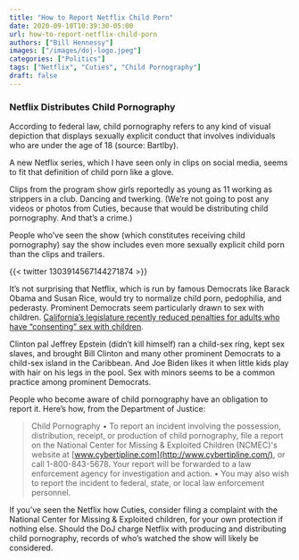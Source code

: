 ```yaml
---
title: "How to Report Netflix Child Porn"
date: 2020-09-10T10:39:30-05:00
url: how-to-report-netflix-child-porn
authors: ["Bill Hennessy"]
images: ["/images/doj-logo.jpeg"]
categories: ["Politics"]
tags: ["Netflix", "Cuties", "Child Pornography"]
draft: false
---
```


### Netflix Distributes Child Pornography

According to federal law, child pornography refers to any kind of visual depiction that displays sexually explicit conduct that involves individuals who are under the age of 18 (source: Bartlby). 

A new Netflix series, which I have seen only in clips on social media, seems to fit that definition of child porn like a glove. 

Clips from the program show girls reportedly as young as 11 working as strippers in a club. Dancing and twerking. (We’re not going to post any videos or photos from Cuties, because that would be distributing child pornography. And that’s a crime.) 

People who’ve seen the show (which constitutes receiving child pornography) say the show includes even more sexually explicit child porn than the clips and trailers. 

{{< twitter 1303914567144271874 >}}

It’s not surprising that Netflix, which is run by famous Democrats like Barack Obama and Susan Rice, would try to normalize child porn, pedophilia, and pederasty. Prominent Democrats seem particularly drawn to sex with children. [California’s legislature recently reduced penalties for adults who have “consenting” sex with children](https://www.foxnews.com/politics/california-bill-lower-penalties-sexual-relations-with-minor-newsom). 

Clinton pal Jeffrey Epstein (didn’t kill himself) ran a child-sex ring, kept sex slaves, and brought Bill Clinton and many other prominent Democrats to a child-sex island in the Caribbean. And Joe Biden likes it when little kids play with hair on his legs in the pool. Sex with minors seems to be a common practice among prominent Democrats. 

People who become aware of child pornography have an obligation to report it. Here’s how, from the Department of Justice:

> Child Pornography
> •	To report an incident involving the possession, distribution, receipt, or production of child pornography, file a report on the National Center for Missing & Exploited Children (NCMEC)'s website at [www.cybertipline.com](http://www.cybertipline.com/), or call 1-800-843-5678. Your report will be forwarded to a law enforcement agency for investigation and action.
> •	You may also wish to report the incident to federal, state, or local law enforcement personnel.

If you’ve seen the Netflix how Cuties, consider filing a complaint with the National Center for Missing & Exploited children, for your own protection if nothing else. Should the DoJ charge Netflix with producing and distributing child pornography, records of who’s watched the show will likely be considered.


